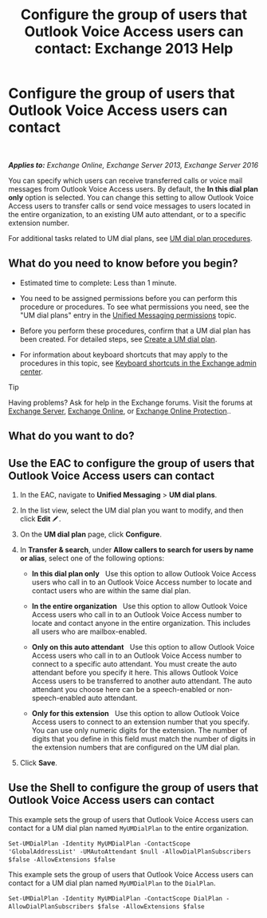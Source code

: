 ﻿---
title: 'Configure the group of users that Outlook Voice Access users can contact: Exchange 2013 Help'
TOCTitle: Configure the group of users that Outlook Voice Access users can contact
ms:assetid: a8dc0f9e-dc86-4128-af63-d4e550aed5bb
ms:mtpsurl: https://technet.microsoft.com/en-us/library/Ee423551(v=EXCHG.150)
ms:contentKeyID: 49315486
ms.date: 12/10/2017
mtps_version: v=EXCHG.150
---

# Configure the group of users that Outlook Voice Access users can contact

 

_**Applies to:** Exchange Online, Exchange Server 2013, Exchange Server 2016_


You can specify which users can receive transferred calls or voice mail messages from Outlook Voice Access users. By default, the **In this dial plan only** option is selected. You can change this setting to allow Outlook Voice Access users to transfer calls or send voice messages to users located in the entire organization, to an existing UM auto attendant, or to a specific extension number.

For additional tasks related to UM dial plans, see [UM dial plan procedures](um-dial-plan-procedures-exchange-2013-help.md).

## What do you need to know before you begin?

  - Estimated time to complete: Less than 1 minute.

  - You need to be assigned permissions before you can perform this procedure or procedures. To see what permissions you need, see the "UM dial plans" entry in the [Unified Messaging permissions](unified-messaging-permissions-exchange-2013-help.md) topic.

  - Before you perform these procedures, confirm that a UM dial plan has been created. For detailed steps, see [Create a UM dial plan](create-a-um-dial-plan-exchange-2013-help.md).

  - For information about keyboard shortcuts that may apply to the procedures in this topic, see [Keyboard shortcuts in the Exchange admin center](keyboard-shortcuts-in-the-exchange-admin-center-exchange-online-protection-help.md).


> [!TIP]
> Having problems? Ask for help in the Exchange forums. Visit the forums at <A href="https://go.microsoft.com/fwlink/p/?linkid=60612">Exchange Server</A>, <A href="https://go.microsoft.com/fwlink/p/?linkid=267542">Exchange Online</A>, or <A href="https://go.microsoft.com/fwlink/p/?linkid=285351">Exchange Online Protection</A>..



## What do you want to do?

## Use the EAC to configure the group of users that Outlook Voice Access users can contact

1.  In the EAC, navigate to **Unified Messaging** \> **UM dial plans**.

2.  In the list view, select the UM dial plan you want to modify, and then click **Edit** ![Edit icon](images/JJ218640.6f53ccb2-1f13-4c02-bea0-30690e6ea71d(EXCHG.150).gif "Edit icon").

3.  On the **UM dial plan** page, click **Configure**.

4.  In **Transfer & search**, under **Allow callers to search for users by name or alias**, select one of the following options:
    
      - **In this dial plan only**   Use this option to allow Outlook Voice Access users who call in to an Outlook Voice Access number to locate and contact users who are within the same dial plan.
    
      - **In the entire organization**   Use this option to allow Outlook Voice Access users who call in to an Outlook Voice Access number to locate and contact anyone in the entire organization. This includes all users who are mailbox-enabled.
    
      - **Only on this auto attendant**   Use this option to allow Outlook Voice Access users who call in to an Outlook Voice Access number to connect to a specific auto attendant. You must create the auto attendant before you specify it here. This allows Outlook Voice Access users to be transferred to another auto attendant. The auto attendant you choose here can be a speech-enabled or non-speech-enabled auto attendant.
    
      - **Only for this extension**   Use this option to allow Outlook Voice Access users to connect to an extension number that you specify. You can use only numeric digits for the extension. The number of digits that you define in this field must match the number of digits in the extension numbers that are configured on the UM dial plan.

5.  Click **Save**.

## Use the Shell to configure the group of users that Outlook Voice Access users can contact

This example sets the group of users that Outlook Voice Access users can contact for a UM dial plan named `MyUMDialPlan` to the entire organization.

    Set-UMDialPlan -Identity MyUMDialPlan -ContactScope 'GlobalAddressList' -UMAutoAttendant $null -AllowDialPlanSubscribers $false -AllowExtensions $false

This example sets the group of users that Outlook Voice Access users can contact for a UM dial plan named `MyUMDialPlan` to the `DialPlan`.

    Set-UMDialPlan -Identity MyUMDialPlan -ContactScope DialPlan -AllowDialPlanSubscribers $false -AllowExtensions $false

